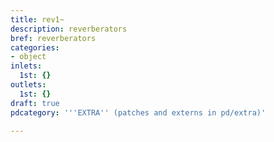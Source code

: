 ```yaml
---
title: rev1~
description: reverberators
bref: reverberators
categories:
- object
inlets:
  1st: {}
outlets:
  1st: {}
draft: true
pdcategory: '''EXTRA'' (patches and externs in pd/extra)'

---
```


